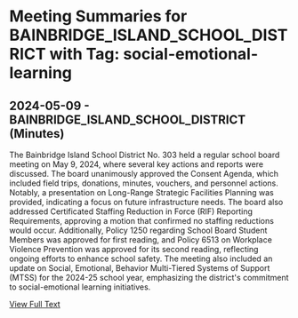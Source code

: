 # Meeting Summaries for BAINBRIDGE_ISLAND_SCHOOL_DISTRICT with Tag: social-emotional-learning

## 2024-05-09 - BAINBRIDGE_ISLAND_SCHOOL_DISTRICT (Minutes)

The Bainbridge Island School District No. 303 held a regular school board meeting on May 9, 2024, where several key actions and reports were discussed. The board unanimously approved the Consent Agenda, which included field trips, donations, minutes, vouchers, and personnel actions. Notably, a presentation on Long-Range Strategic Facilities Planning was provided, indicating a focus on future infrastructure needs. The board also addressed Certificated Staffing Reduction in Force (RIF) Reporting Requirements, approving a motion that confirmed no staffing reductions would occur. Additionally, Policy 1250 regarding School Board Student Members was approved for first reading, and Policy 6513 on Workplace Violence Prevention was approved for its second reading, reflecting ongoing efforts to enhance school safety. The meeting also included an update on Social, Emotional, Behavior Multi-Tiered Systems of Support (MTSS) for the 2024-25 school year, emphasizing the district's commitment to social-emotional learning initiatives.

[View Full Text](https://raw.githubusercontent.com/VoronoiPerspectives/WashingtonStateSchoolBoardExplorer/refs/heads/main/data/countries/usa/states/wa/counties/kitsap/school_boards/bainbridge_island_school_district/2024/2024-05-09-draft-minutes.txt)

